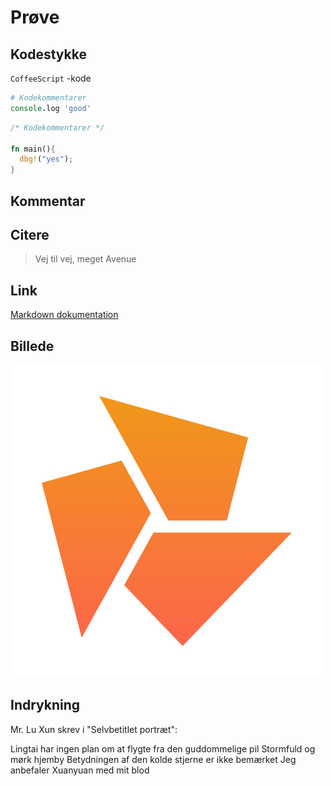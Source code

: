 [Markdown 全局注释]:#

# Prøve

## Kodestykke

`CoffeeScript` -kode

```coffee
# Kodekommentarer
console.log 'good'


```

```rust
/* Kodekommentarer */

fn main(){
  dbg!("yes");
}
```

## Kommentar

<!-- HTML 注释 --> 

<!-- 多行注释 --> 

## Citere

> Vej til vej, meget Avenue

## Link

[Markdown dokumentation](https://github.com/xxai-art/xxai-art-md)

## Billede

![xxAI.Art Brand Identity](https://raw.githubusercontent.com/xxai-art/web/main/file/svg/logo.svg)

## Indrykning

Mr. Lu Xun skrev i "Selvbetitlet portræt":

  Lingtai har ingen plan om at flygte fra den guddommelige pil
  Stormfuld og mørk hjemby
  Betydningen af ​​den kolde stjerne er ikke bemærket
  Jeg anbefaler Xuanyuan med mit blod


